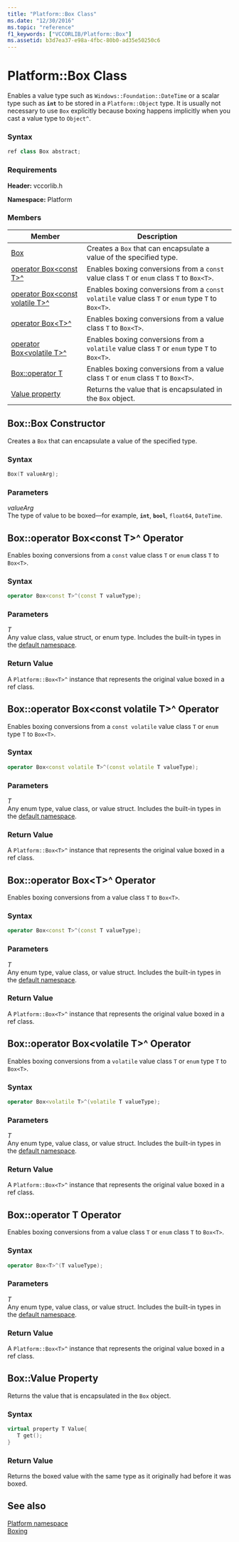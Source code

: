 ```yaml
---
title: "Platform::Box Class"
ms.date: "12/30/2016"
ms.topic: "reference"
f1_keywords: ["VCCORLIB/Platform::Box"]
ms.assetid: b3d7ea37-e98a-4fbc-80b0-ad35e50250c6
---
```

# Platform::Box Class

Enables a value type such as `Windows::Foundation::DateTime` or a scalar type such as **`int`** to be stored in a `Platform::Object` type. It is usually not necessary to use `Box` explicitly because boxing happens implicitly when you cast a value type to `Object^`.

### Syntax

```cpp
ref class Box abstract;
```

### Requirements

**Header:** vccorlib.h

**Namespace:** Platform

### Members

|Member|Description|
|------------|-----------------|
|[Box](#ctor) | Creates a `Box` that can encapsulate a value of the specified type. |
|[operator Box&lt;const T&gt;^](#box-const-t) | Enables boxing conversions from a `const` value class `T` or `enum` class `T` to `Box<T>`. |
|[operator Box&lt;const volatile T&gt;^](#box-const-volatile-t) | Enables boxing conversions from a `const volatile` value class `T` or `enum` type `T` to `Box<T>`. |
|[operator Box&lt;T&gt;^](#box-t) | Enables boxing conversions from a value class `T` to `Box<T>`. |
|[operator Box&lt;volatile T&gt;^](#box-volatile-t) | Enables boxing conversions from a `volatile` value class `T` or `enum` type `T` to `Box<T>`. |
|[Box::operator T](#t) | Enables boxing conversions from a value class `T` or `enum` class `T` to `Box<T>`. |
|[Value property](#value) | Returns the value that is encapsulated in the `Box` object. |

## <a name="ctor"></a> Box::Box Constructor

Creates a `Box` that can encapsulate a value of the specified type.

### Syntax

```cpp
Box(T valueArg);
```

### Parameters

*valueArg*<br/>
The type of value to be boxed—for example, **`int`**, **`bool`**, `float64`, `DateTime`.

## <a name="box-const-t"></a> Box::operator Box&lt;const T&gt;^ Operator

Enables boxing conversions from a `const` value class `T` or `enum` class `T` to `Box<T>`.

### Syntax

```cpp
operator Box<const T>^(const T valueType);
```

### Parameters

*T*<br/>
Any value class, value struct, or enum type. Includes the built-in types in the [default namespace](../cppcx/default-namespace.md).

### Return Value

A `Platform::Box<T>^` instance that represents the original value boxed in a ref class.

## <a name="box-const-volatile-t"></a> Box::operator Box&lt;const volatile T&gt;^ Operator

Enables boxing conversions from a `const volatile` value class `T` or `enum` type `T` to `Box<T>`.

### Syntax

```cpp
operator Box<const volatile T>^(const volatile T valueType);
```

### Parameters

*T*<br/>
Any enum type, value class, or value struct. Includes the built-in types in the [default namespace](../cppcx/default-namespace.md).

### Return Value

A `Platform::Box<T>^` instance that represents the original value boxed in a ref class.

## <a name="box-t"></a> Box::operator Box&lt;T&gt;^ Operator

Enables boxing conversions from a value class `T` to `Box<T>`.

### Syntax

```cpp
operator Box<const T>^(const T valueType);
```

### Parameters

*T*<br/>
Any enum type, value class, or value struct. Includes the built-in types in the [default namespace](../cppcx/default-namespace.md).

### Return Value

A `Platform::Box<T>^` instance that represents the original value boxed in a ref class.

## <a name="box-volatile-t"></a> Box::operator Box&lt;volatile T&gt;^ Operator

Enables boxing conversions from a `volatile` value class `T` or `enum` type `T` to `Box<T>`.

### Syntax

```cpp
operator Box<volatile T>^(volatile T valueType);
```

### Parameters

*T*<br/>
Any enum type, value class, or value struct. Includes the built-in types in the [default namespace](../cppcx/default-namespace.md).

### Return Value

A `Platform::Box<T>^` instance that represents the original value boxed in a ref class.

## <a name="t"></a> Box::operator T Operator

Enables boxing conversions from a value class `T` or `enum` class `T` to `Box<T>`.

### Syntax

```cpp
operator Box<T>^(T valueType);
```

### Parameters

*T*<br/>
Any enum type, value class, or value struct. Includes the built-in types in the [default namespace](../cppcx/default-namespace.md).

### Return Value

A `Platform::Box<T>^` instance that represents the original value boxed in a ref class.

## <a name="value"></a> Box::Value Property

Returns the value that is encapsulated in the `Box` object.

### Syntax

```cpp
virtual property T Value{
   T get();
}
```

### Return Value

Returns the boxed value with the same type as it originally had before it was boxed.

## See also

[Platform namespace](../cppcx/platform-namespace-c-cx.md)<br/>
[Boxing](../cppcx/boxing-c-cx.md)
